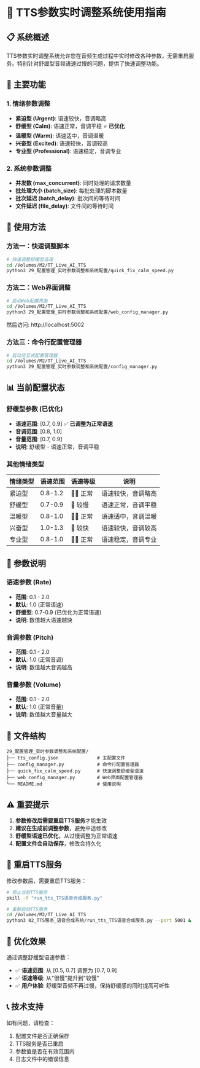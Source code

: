 # 🔧 TTS参数实时调整系统使用指南

## 📋 系统概述

TTS参数实时调整系统允许您在音频生成过程中实时修改各种参数，无需重启服务。特别针对舒缓型音频语速过慢的问题，提供了快速调整功能。

## 🎯 主要功能

### 1. 情绪参数调整
- **紧迫型 (Urgent)**: 语速较快，音调略高
- **舒缓型 (Calm)**: 语速正常，音调平稳 ⭐ **已优化**
- **温暖型 (Warm)**: 语速适中，音调温暖
- **兴奋型 (Excited)**: 语速较快，音调较高
- **专业型 (Professional)**: 语速稳定，音调专业

### 2. 系统参数调整
- **并发数 (max_concurrent)**: 同时处理的请求数量
- **批处理大小 (batch_size)**: 每批处理的脚本数量
- **批次延迟 (batch_delay)**: 批次间的等待时间
- **文件延迟 (file_delay)**: 文件间的等待时间

## 🚀 使用方法

### 方法一：快速调整脚本
```bash
# 快速调整舒缓型语速
cd /Volumes/M2/TT_Live_AI_TTS
python3 29_配置管理_实时参数调整和系统配置/quick_fix_calm_speed.py
```

### 方法二：Web界面调整
```bash
# 启动Web配置界面
cd /Volumes/M2/TT_Live_AI_TTS
python3 29_配置管理_实时参数调整和系统配置/web_config_manager.py
```
然后访问: http://localhost:5002

### 方法三：命令行配置管理器
```bash
# 启动交互式配置管理器
cd /Volumes/M2/TT_Live_AI_TTS
python3 29_配置管理_实时参数调整和系统配置/config_manager.py
```

## 📊 当前配置状态

### 舒缓型参数 (已优化)
- **语速范围**: [0.7, 0.9] ✅ **已调整为正常语速**
- **音调范围**: [0.8, 1.0]
- **音量范围**: [0.7, 0.9]
- **说明**: 舒缓型 - 语速正常，音调平稳

### 其他情绪类型
| 情绪类型 | 语速范围 | 语速等级 | 说明 |
|---------|---------|---------|------|
| 紧迫型 | 0.8-1.2 | 🚶‍♂️ 正常 | 语速较快，音调略高 |
| 舒缓型 | 0.7-0.9 | 🚶 较慢 | 语速正常，音调平稳 |
| 温暖型 | 0.8-1.0 | 🚶‍♂️ 正常 | 语速适中，音调温暖 |
| 兴奋型 | 1.0-1.3 | 🏃 较快 | 语速较快，音调较高 |
| 专业型 | 0.8-1.0 | 🚶‍♂️ 正常 | 语速稳定，音调专业 |

## 🔧 参数说明

### 语速参数 (Rate)
- **范围**: 0.1 - 2.0
- **默认**: 1.0 (正常语速)
- **舒缓型**: 0.7-0.9 (已优化为正常语速)
- **说明**: 数值越大语速越快

### 音调参数 (Pitch)
- **范围**: 0.1 - 2.0
- **默认**: 1.0 (正常音调)
- **说明**: 数值越大音调越高

### 音量参数 (Volume)
- **范围**: 0.1 - 2.0
- **默认**: 1.0 (正常音量)
- **说明**: 数值越大音量越大

## 📁 文件结构

```
29_配置管理_实时参数调整和系统配置/
├── tts_config.json              # 主配置文件
├── config_manager.py            # 命令行配置管理器
├── quick_fix_calm_speed.py      # 快速调整舒缓型语速
├── web_config_manager.py        # Web界面配置管理器
└── README.md                    # 使用说明
```

## ⚠️ 重要提示

1. **参数修改后需要重启TTS服务**才能生效
2. **建议在生成前调整参数**，避免中途修改
3. **舒缓型语速已优化**，从过慢调整为正常语速
4. **配置文件会自动保存**，修改会持久化

## 🔄 重启TTS服务

修改参数后，需要重启TTS服务：

```bash
# 停止当前TTS服务
pkill -f "run_tts_TTS语音合成服务.py"

# 重新启动TTS服务
cd /Volumes/M2/TT_Live_AI_TTS
python3 02_TTS服务_语音合成系统/run_tts_TTS语音合成服务.py --port 5001 &
```

## 🎉 优化效果

通过调整舒缓型语速参数：
- ✅ **语速范围**: 从 [0.5, 0.7] 调整为 [0.7, 0.9]
- ✅ **语速等级**: 从"很慢"提升到"较慢"
- ✅ **用户体验**: 舒缓型音频不再过慢，保持舒缓感的同时提高可听性

## 📞 技术支持

如有问题，请检查：
1. 配置文件是否正确保存
2. TTS服务是否已重启
3. 参数值是否在有效范围内
4. 日志文件中的错误信息
